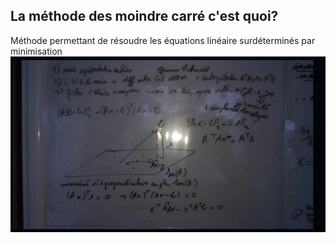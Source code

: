 
## La méthode des moindre carré c'est quoi?
Méthode permettant de résoudre les équations linéaire surdéterminés par minimisation
![Explication_géométrique](../images/Explication_géométrique.png)
